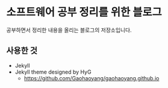 # 소프트웨어 공부 정리를 위한 블로그

공부하면서 정리한 내용을 올리는 블로그의 저장소입니다.



## 사용한 것

- Jekyll
- Jekyll theme designed by HyG
  - <https://github.com/Gaohaoyang/gaohaoyang.github.io>

